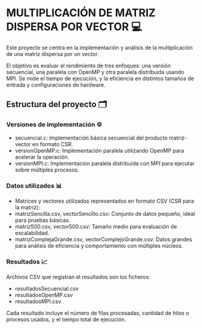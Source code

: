 # MULTIPLICACIÓN DE MATRIZ DISPERSA POR VECTOR 💻

Este proyecto se centra en la implementación y análisis de la multiplicación de una matriz dispersa por un vector.

El objetivo es evaluar el rendimiento de tres enfoques: una versión secuencial, una paralela con OpenMP y otra paralela distribuida usando MPI. Se mide el tiempo de ejecución, y la eficiencia en distintos tamaños de entrada y configuraciones de hardware.

## Estructura del proyecto 🗂️
### Versiones de implementación ⚙️
- secuencial.c: Implementación básica secuencial del producto matriz-vector en formato CSR.
- versionOpenMP.c: Implementación paralela utilizando OpenMP para acelerar la operación.
- versionMPI.c: Implementación paralela distribuida con MPI para ejecutar sobre múltiples procesos.

### Datos utilizados 📊
- Matrices y vectores utilizados representados en formato CSV (CSR para la matriz):
- matrizSencilla.csv, vectorSencillo.csv: Conjunto de datos pequeño, ideal para pruebas básicas.
- matriz500.csv, vector500.csv: Tamaño medio para evaluación de escalabilidad.
- matrizComplejaGrande.csv, vectorComplejoGrande.csv: Datos grandes para análisis de eficiencia y comportamiento con múltiples núcleos.

### Resultados 📈
Archivos CSV que registran el resultados son los ficheros:

- resultadosSecuencial.csv
- resultadosOpenMP.csv
- resultadosMPI.csv

Cada resultado incluye el número de filas procesadas, cantidad de hilos o procesos usados, y el tiempo total de ejecución.

